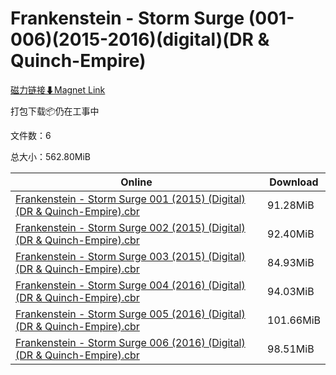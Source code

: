 # Frankenstein - Storm Surge (001-006)(2015-2016)(digital)(DR & Quinch-Empire)

[磁力链接⬇Magnet Link](magnet:?xt=urn:btih:3e9596cc746236fe96fe9a0e41cd64d84443ca1b&dn=Frankenstein%20-%20Storm%20Surge%20%28001-006%29%282015-2016%29%28digital%29%28DR%20%26%20Quinch-Empire%29)

打包下载📦仍在工事中

文件数：6

总大小：562.80MiB

Online | Download
--- | ---
[Frankenstein - Storm Surge 001 (2015) (Digital) (DR & Quinch-Empire).cbr](https://github.com/alicewish/markdown/blob/master/comic/Frankenstein-Storm-Surge-001-2015-Digital-DR-Quinch-Empire-cbr.md) | 91.28MiB
[Frankenstein - Storm Surge 002 (2015) (Digital) (DR & Quinch-Empire).cbr](https://github.com/alicewish/markdown/blob/master/comic/Frankenstein-Storm-Surge-002-2015-Digital-DR-Quinch-Empire-cbr.md) | 92.40MiB
[Frankenstein - Storm Surge 003 (2015) (Digital) (DR & Quinch-Empire).cbr](https://github.com/alicewish/markdown/blob/master/comic/Frankenstein-Storm-Surge-003-2015-Digital-DR-Quinch-Empire-cbr.md) | 84.93MiB
[Frankenstein - Storm Surge 004 (2016) (Digital) (DR & Quinch-Empire).cbr](https://github.com/alicewish/markdown/blob/master/comic/Frankenstein-Storm-Surge-004-2016-Digital-DR-Quinch-Empire-cbr.md) | 94.03MiB
[Frankenstein - Storm Surge 005 (2016) (Digital) (DR & Quinch-Empire).cbr](https://github.com/alicewish/markdown/blob/master/comic/Frankenstein-Storm-Surge-005-2016-Digital-DR-Quinch-Empire-cbr.md) | 101.66MiB
[Frankenstein - Storm Surge 006 (2016) (Digital) (DR & Quinch-Empire).cbr](https://github.com/alicewish/markdown/blob/master/comic/Frankenstein-Storm-Surge-006-2016-Digital-DR-Quinch-Empire-cbr.md) | 98.51MiB